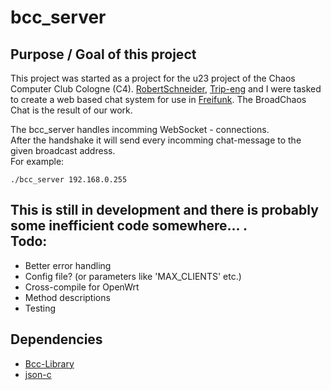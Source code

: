 bcc_server
==========

Purpose / Goal of this project
--------------
This project was started as a project for the u23 project of the Chaos Computer Club Cologne (C4).
<a href="https://github.com/RobertSchneider">RobertSchneider</a>, <a href="https://github.com/Trip-eng">Trip-eng</a> and I were tasked to create a web based chat system for use in <a href="http://freifunk.net/en/">Freifunk</a>.
The BroadChaos Chat is the result of our work.

The bcc_server handles incomming WebSocket - connections.<br>
After the handshake it will send every incomming chat-message to the given broadcast address.<br>
For example:

```
./bcc_server 192.168.0.255
```

This is still in development and there is probably some inefficient code somewhere... .<br>
Todo:
--------------
- Better error handling
- Config file? (or parameters like 'MAX_CLIENTS' etc.)
- Cross-compile for OpenWrt
- Method descriptions
- Testing

Dependencies
--------------
- <a href="https://github.com/OSpringer/bcc-library">Bcc-Library</a>
- <a href="https://github.com/json-c/json-c">json-c</a>
